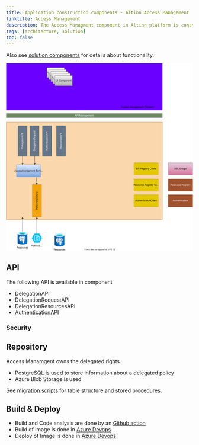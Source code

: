 ```yaml
---
title: Application construction components - Altinn Access Management
linktitle: Access Management
description: The Access Managment component in Altinn platform is constructed as an asp.net core 6 web API application deployed as a docker container to a Kubernetes cluster.
tags: [architecture, solution]
toc: false
---
```


Also see [solution components](/technology/architecture/components/application/solution/altinn-platform/authorization/accessmanagement/) for details about functionality.

![Access Management](accessmanagement.drawio.svg "Construction Components Altinn Resource Registry")

## API

The following API is available in component

- DelegationAPI
- DelegationRequestAPI
- DelegationResourcesAPI
- AuthenticationAPI

### Security


## Repository
Access Manamgent owns the delegated rights. 

- PostgreSQL is used to store information about a delegated policy
- Azure Blob Storage is used 

See [migration scripts](https://github.com/Altinn/altinn-access-management/tree/main/backend/src/Altinn.Authorizationadmin/Altinn.Authorizationadmin/Migration) for table structure and stored procedures.

## Build & Deploy

- Build and Code analysis are done by an [Github action](https://github.com/Altinn/altinn-resource-registry/actions)
- Build of image is done in [Azure Devops](https://dev.azure.com/brreg/altinn-studio/_build?definitionId=385)
- Deploy of Image is done in [Azure Devops](https://dev.azure.com/brreg/altinn-studio/_release?_a=releases&view=all&definitionId=36)
